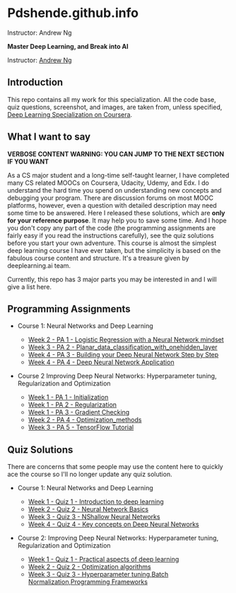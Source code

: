 # Pdshende.github.info

Instructor: Andrew Ng

**Master Deep Learning, and Break into AI**

Instructor: [Andrew Ng](http://www.andrewng.org/)

## Introduction

This repo contains all my work for this specialization. All the code base, quiz questions, screenshot, and images, are taken from, unless specified, [Deep Learning Specialization on Coursera](https://www.coursera.org/specializations/deep-learning).

## What I want to say

**VERBOSE CONTENT WARNING: YOU CAN JUMP TO THE NEXT SECTION IF YOU WANT**

As a CS major student and a long-time self-taught learner, I have completed many CS related MOOCs on Coursera, Udacity, Udemy, and Edx. I do understand the hard time you spend on understanding new concepts and debugging your program. There are discussion forums on most MOOC platforms, however, even a question with detailed description may need some time to be answered. Here I released these solutions, which are **only for your reference purpose**. It may help you to save some time. And I hope you don't copy any part of the code (the programming assignments are fairly easy if you read the instructions carefully), see the quiz solutions before you start your own adventure. This course is almost the simplest deep learning course I have ever taken, but the simplicity is based on the fabulous course content and structure. It's a treasure given by deeplearning.ai team.

Currently, this repo has 3 major parts you may be interested in and I will give a list here.

## Programming Assignments

- Course 1: Neural Networks and Deep Learning

   - [Week 2 - PA 1 - Logistic Regression with a Neural Network mindset](https://github.com/Pdshende/Deep-learning-offered-by-deeplearning.ai/blob/master/Neural%20Networks%20and%20Deep%20Learning/Assignment/Logistic%20Regression%20with%20a%20Neural%20Network%20mindset.ipynb)
   - [Week 3 - PA 2 - Planar_data_classification_with_onehidden_layer](https://github.com/Pdshende/Deep-learning-offered-by-deeplearning.ai/blob/master/Neural%20Networks%20and%20Deep%20Learning/Assignment/Planar_data_classification_with_onehidden_layer.ipynb) 
   - [Week 4 - PA 3 - Building your Deep Neural Network Step by Step](https://github.com/Pdshende/Deep-learning-offered-by-deeplearning.ai/blob/master/Neural%20Networks%20and%20Deep%20Learning/Assignment/Building_your_Deep_Neural_Network_Step_by_Step.ipynb)
   - [Week 4 - PA 4 - Deep Neural Network Application](https://github.com/Pdshende/Deep-learning-offered-by-deeplearning.ai/blob/master/Neural%20Networks%20and%20Deep%20Learning/Assignment/Deep%20Neural%20Network%20Application.ipynb) 

- Course 2 Improving Deep Neural Networks: Hyperparameter tuning, Regularization and Optimization

   - [Week 1 - PA 1 - Initialization](https://github.com/Pdshende/Deep-learning-offered-by-deeplearning.ai/tree/master/Improving%20Deep%20Neural%20Networks:%20Hyperparameter%20tuning%2C%20Regularization%20and%20Optimization/Assignment/Week%201/Initialization)
   - [Week 1 - PA 2 - Regularization](https://github.com/Pdshende/Deep-learning-offered-by-deeplearning.ai/tree/master/Improving%20Deep%20Neural%20Networks:%20Hyperparameter%20tuning%2C%20Regularization%20and%20Optimization/Assignment/Week%201/Regularization) 
   - [Week 1 - PA 3 - Gradient Checking](https://github.com/Pdshende/Deep-learning-offered-by-deeplearning.ai/tree/master/Improving%20Deep%20Neural%20Networks:%20Hyperparameter%20tuning%2C%20Regularization%20and%20Optimization/Assignment/Week%201/Gradient%20Checking)
   - [Week 2 - PA 4 - Optimization_methods](https://github.com/Pdshende/Deep-learning-offered-by-deeplearning.ai/blob/master/Improving%20Deep%20Neural%20Networks:%20Hyperparameter%20tuning%2C%20Regularization%20and%20Optimization/Assignment/week%202/Optimization_methods_v1b.ipynb)  
   - [Week 3 - PA 5 - TensorFlow Tutorial](https://github.com/Pdshende/Deep-learning-offered-by-deeplearning.ai/blob/master/Improving%20Deep%20Neural%20Networks:%20Hyperparameter%20tuning%2C%20Regularization%20and%20Optimization/Assignment/Week%203/TensorFlow_Tutorial_v3b.ipynb)     
## Quiz Solutions

There are concerns that some people may use the content here to quickly ace the course so I'll no longer update any quiz solution.

- Course 1: Neural Networks and Deep Learning

  - [Week 1 - Quiz 1 - Introduction to deep learning](https://github.com/Pdshende/Deep-learning-offered-by-deeplearning.ai/blob/master/Neural%20Networks%20and%20Deep%20Learning/Quizs/Week%201%20-%20Introduction%20to%20deep%20learning.md)
  - [Week 2 - Quiz 2 - Neural Network Basics](https://github.com/Pdshende/Deep-learning-offered-by-deeplearning.ai/blob/master/Neural%20Networks%20and%20Deep%20Learning/Quizs/Week%202%20Quiz%20-%20Neural%20Network%20Basics.md)
  - [Week 3 - Quiz 3 - NShallow Neural Networks](https://github.com/Pdshende/Deep-learning-offered-by-deeplearning.ai/blob/master/Neural%20Networks%20and%20Deep%20Learning/Quizs/Week%203%20-Shallow%20Neural%20Networks.md)
  - [Week 4 - Quiz 4 - Key concepts on Deep Neural Networks](https://github.com/Pdshende/Deep-learning-offered-by-deeplearning.ai/blob/master/Neural%20Networks%20and%20Deep%20Learning/Quizs/Week%204%20Quiz%20-%20Key%20concepts%20on%20Deep%20Neural%20Networks.md)

- Course 2: Improving Deep Neural Networks: Hyperparameter tuning, Regularization and Optimization

  - [Week 1 - Quiz 1 - Practical aspects of deep learning](https://github.com/Pdshende/Deep-learning-offered-by-deeplearning.ai/blob/master/Improving%20Deep%20Neural%20Networks:%20Hyperparameter%20tuning%2C%20Regularization%20and%20Optimization/Quizs/Week%201-Practical%20aspects%20of%20deep%20learning.md)
  - [Week 2 - Quiz 2 - Optimization algorithms](https://github.com/Pdshende/Deep-learning-offered-by-deeplearning.ai/blob/master/Improving%20Deep%20Neural%20Networks:%20Hyperparameter%20tuning%2C%20Regularization%20and%20Optimization/Quizs/Week%202%20Quiz%20-%20Optimization%20algorithms.md)
  - [Week 3 - Quiz 3 - Hyperparameter tuning,Batch Normalization,Programming Frameworks](https://github.com/Pdshende/Deep-learning-offered-by-deeplearning.ai/blob/master/Improving%20Deep%20Neural%20Networks:%20Hyperparameter%20tuning%2C%20Regularization%20and%20Optimization/Quizs/Week%203%20Quiz%20-%20Hyperparameter%20tuning%2C%20Batch%20Normalization%2C%20Programming%20Frameworks.md)
  
